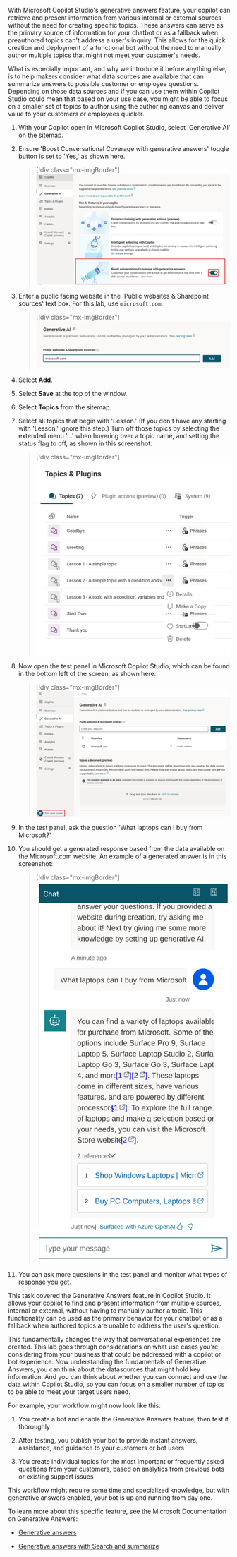 With Microsoft Copilot Studio's generative answers feature, your copilot can retrieve and present information from various internal or external sources without the need for creating specific topics. These answers can serve as the primary source of information for your chatbot or as a fallback when preauthored topics can't address a user's inquiry. This allows for the quick creation and deployment of a functional bot without the need to manually author multiple topics that might not meet your customer's needs.

What is especially important, and why we introduce it before anything else, is to help makers consider what data sources are available that can summarize answers to possible customer or employee questions. Depending on those data sources and if you can use them within Copilot Studio could mean that based on your use case, you might be able to focus on a smaller set of topics to author using the authoring canvas and deliver value to your customers or employees quicker.

1. With your Copilot open in Microsoft Copilot Studio, select 'Generative AI' on the sitemap.

1. Ensure 'Boost Conversational Coverage with generative answers' toggle button is set to 'Yes,' as shown here.

   > [!div class="mx-imgBorder"]
   > [![Screenshot of the toggle for boost conversational coverage with generative answers.](../media/boost-conversational-coverage.svg)](../media/boost-conversational-coverage.svg#lightbox)

1. Enter a public facing website in the 'Public websites & Sharepoint sources' text box. For this lab, use `microsoft.com`.

   > [!div class="mx-imgBorder"]
   > [![Screenshot of the websites text box.](../media/websites.svg)](../media/websites.svg#lightbox)

1. Select **Add**.

1. Select **Save** at the top of the window.

1. Select **Topics** from the sitemap.

1. Select all topics that begin with 'Lesson.' (If you don't have any starting with 'Lesson,' ignore this step.) Turn off those topics by selecting the extended menu '...' when hovering over a topic name, and setting the status flag to off, as shown in this screenshot.

   > [!div class="mx-imgBorder"]
   > [![Screenshot of the topics list.](../media/topics.svg)](../media/topics.svg#lightbox)

1. Now open the test panel in Microsoft Copilot Studio, which can be found in the bottom left of the screen, as shown here.

   > [!div class="mx-imgBorder"]
   > [![Screenshot of the Microsoft Copilot Studio test panel.](../media/test.svg)](../media/test.svg#lightbox)

1. In the test panel, ask the question 'What laptops can I buy from Microsoft?'

1. You should get a generated response based from the data available on the Microsoft.com website. An example of a generated answer is in this screenshot:

   > [!div class="mx-imgBorder"]
   > [![Screenshot example of a generated answer.](../media/generated-answer.svg)](../media/generated-answer.svg#lightbox)

1. You can ask more questions in the test panel and monitor what types of response you get.

This task covered the Generative Answers feature in Copilot Studio. It allows your copilot to find and present information from multiple sources, internal or external, without having to manually author a topic. This functionality can be used as the primary behavior for your chatbot or as a fallback when authored topics are unable to address the user's question.

This fundamentally changes the way that conversational experiences are created. This lab goes through considerations on what use cases you're considering from your business that could be addressed with a copilot or bot experience. Now understanding the fundamentals of Generative Answers, you can think about the datasources that might hold key information. And you can think about whether you can connect and use the data within Copilot Studio, so you can focus on a smaller number of topics to be able to meet your target users need.

For example, your workflow might now look like this:

1. You create a bot and enable the Generative Answers feature, then test it thoroughly

1. After testing, you publish your bot to provide instant answers, assistance, and guidance to your customers or bot users

1. You create individual topics for the most important or frequently asked questions from your customers, based on analytics from previous bots or existing support issues

This workflow might require some time and specialized knowledge, but with generative answers enabled, your bot is up and running from day one.

To learn more about this specific feature, see the Microsoft Documentation on Generative Answers:

- [Generative answers](/microsoft-copilot-studio/nlu-boost-conversations/?azure-portal=true)

- [Generative answers with Search and summarize](/microsoft-copilot-studio/nlu-boost-node/?azure-portal=true)
